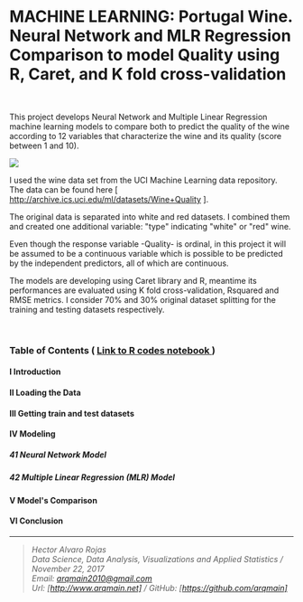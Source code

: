 # MACHINE LEARNING: Portugal Wine. Neural Network and MLR Regression Comparison to model Quality using R, Caret, and K fold cross-validation


<br>

This project develops Neural Network and Multiple Linear Regression machine learning models to compare both to predict the quality of the wine according to 12 variables that characterize the wine and its quality (score between 1 and 10).


![](http://arqmain.net/iris/NN_MLR.png)


I used the wine data set from the UCI Machine Learning data repository. The data can be found here [ http://archive.ics.uci.edu/ml/datasets/Wine+Quality ]. 

The original data is separated into white and red datasets. I combined them and created one additional variable: "type" indicating "white" or "red" wine. 

Even though the response variable -Quality- is ordinal, in this project it will be assumed to be a continuous variable which is possible to be predicted by the independent predictors, all of which are continuous.

The models are developing using Caret library and R, meantime its performances are evaluated using K fold cross-validation, Rsquared and RMSE metrics. I consider 70% and 30% original dataset splitting for the training and testing datasets respectively.

<br>

### Table of Contents   (  [  Link to R codes notebook ]( https://github.com/arqmain/Machine_Learning/blob/master/R_MLearning/PWine_Quality_NN-MLR_Compare_KFold/Project11_Portugal_WINE_MRegression_NN_NNET.ipynb))

#### I Introduction

#### II Loading the Data

#### III Getting train and test datasets

#### IV Modeling

##### 41 Neural Network Model

##### 42 Multiple Linear Regression (MLR) Model

#### V Model's Comparison

#### VI Conclusion


<hr>

><i>Hector Alvaro Rojas<br>
>Data Science, Data Analysis, Visualizations and Applied Statistics / November 22, 2017<br>
>Email: <arqmain2010@gmail.com> <br>
>Url: [http://www.arqmain.net]   /   GitHub: [https://github.com/arqmain]</i>
